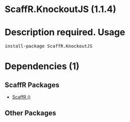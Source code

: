 ﻿ScaffR.KnockoutJS (1.1.4)
======
Description required.
Usage
======
<pre>install-package ScaffR.KnockoutJS</pre>
Dependencies (1)
=====

ScaffR Packages
------
* [ScaffR ()](https://github.com/wcpro/ScaffR/tree/master/src/ScaffR)

Other Packages
------
